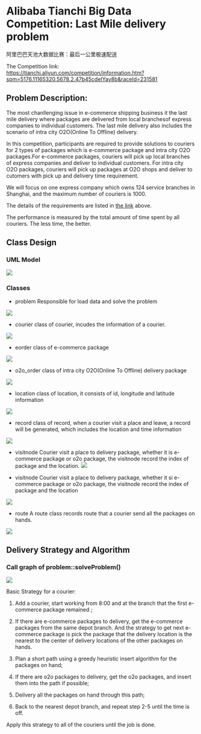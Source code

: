 # Alibaba Tianchi Big Data Competition: Last Mile delivery problem
阿里巴巴天池大数据比赛：最后一公里极速配送

The Competition link:
https://tianchi.aliyun.com/competition/information.htm?spm=5176.11165320.5678.2.47b45cdeIYay8b&raceId=231581

## Problem Description:
The most chanllenging issue in e-commerce shipping business it the last mile delivery where packages are delivered from local branchesof express companies to individual customers. The last mile delivery also includes the scenario of intra city O2O(Online To Offline) delivery.

In this competition, participants are required to provide solutions to couriers for 2 types of packages which is e-commerce package and intra city O2O packages.For e-commerce packages, couriers will pick up local branches of express companies and deliver to individual customers. For intra city O2O packages, couriers will pick up packages at O2O shops and deliver to cutomers with pick up and delivery time requirement.

We will focus on one express company which owns 124 service branches in Shanghai, and the maximum number of couriers is 1000.

The details of the requirements are listed in [the link](https://tianchi.aliyun.com/competition/entrance/231581/information?lang=en-us) above.

 
The performance is measured by the total amount of time spent by all couriers. The less time, the better.

## Class Design

### UML Model
![](https://github.com/yongyanghz/Last-mile-delivery-problem/blob/master/img/Last-mile-delivery.svg) 

### Classes
- problem
Responsible for load data and solve the problem

![](https://github.com/yongyanghz/Last-mile-delivery-problem/blob/master/img/classproblem__coll__graph_org.svg) 

- courier 
class of courier, incudes the information of  a courier.

![](https://github.com/yongyanghz/Last-mile-delivery-problem/blob/master/img/classcourier__coll__graph.svg) 


- eorder
class of e-commerce package

![](https://github.com/yongyanghz/Last-mile-delivery-problem/blob/master/img/classeorder__coll__graph.svg) 

- o2o_order
class of intra city O2O(Online To Offline) delivery package

![](https://github.com/yongyanghz/Last-mile-delivery-problem/blob/master/img/classo2o__order__coll__graph_org.svg) 

- location
class of location, it consists of id, longitude and latitude information

![](https://github.com/yongyanghz/Last-mile-delivery-problem/blob/master/img/classlocation__coll__graph.svg) 

- record
class of record, when a courier visit a place and leave, a record will be generated, which includes the location and time information

![](https://github.com/yongyanghz/Last-mile-delivery-problem/blob/master/img/classrecord__coll__graph.svg) 

- visitnode
Courier visit a place to delivery package, whether it is e-commerce package or o2o package, the visitnode record the index of package and the location.
![](https://github.com/yongyanghz/Last-mile-delivery-problem/blob/master/img/classvisitnode__coll__graph.svg) 

- visitnode
Courier visit a place to delivery package, whether it si e-commerce package or o2o package, the visitnode record the index of package and the location

![](https://github.com/yongyanghz/Last-mile-delivery-problem/blob/master/img/classvisitnode__coll__graph.svg) 

- route
A route class records route that a courier send all the packages on hands.

![](https://github.com/yongyanghz/Last-mile-delivery-problem/blob/master/img/classroute__coll__graph_org.svg) 


## Delivery Strategy and Algorithm

### Call graph of problem::solveProblem()
![](https://github.com/yongyanghz/Last-mile-delivery-problem/blob/master/img/classproblem_a37c6ff9240b7d94ab82b0b8cc2088f08_cgraph_org.svg) 

Basic Strategy for a courier: 

 1. Add a courier, start working from 8:00 and at the branch that the first e-commerce package remained ;
 
 2. If there are e-commerce packages to delivery, get the e-commerce packages from the same depot branch. And the strategy to get next e-commerce package is pick the package that the delivery location is the nearest to the center of delivery locations of the other packages on hands.
 
 3. Plan a short path using  a greedy heuristic insert algorithm for the packages on hand;
 	
 4. If there are o2o packages to delivery, get the o2o packages, and insert them into the path if possible;
 
 4. Deilvery all the packages on hand through this path;
 
 5.  Back to the nearest depot branch, and repeat step 2-5 until the time is off.
 
 Apply this strategy to all of the couriers until the job is done. 
 







